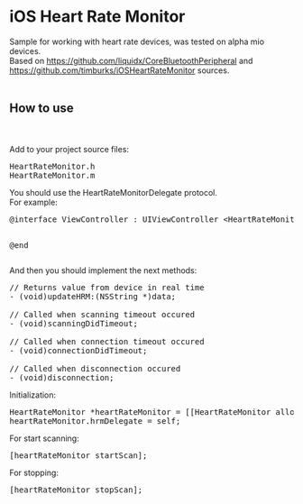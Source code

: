 iOS Heart Rate Monitor
======================

Sample for working with heart rate devices, was tested on alpha mio devices.<br>
Based on https://github.com/liquidx/CoreBluetoothPeripheral and https://github.com/timburks/iOSHeartRateMonitor sources.
<br><br>
## How to use
<br>
<br>
Add to your project source files: <br>
<pre>
HeartRateMonitor.h
HeartRateMonitor.m
</pre>
You should use the HeartRateMonitorDelegate protocol.<br>
For example:<br>
<pre>
@interface ViewController : UIViewController &#60;HeartRateMonitorDelegate&#62;

@end
</pre>
And then you should implement the next methods:<br>
<pre>
// Returns value from device in real time
- (void)updateHRM:(NSString *)data;

// Called when scanning timeout occured
- (void)scanningDidTimeout;

// Called when connection timeout occured
- (void)connectionDidTimeout;

// Called when disconnection occured
- (void)disconnection;
</pre>

Initialization:<br>
<pre>
HeartRateMonitor *heartRateMonitor = [[HeartRateMonitor alloc] init];
heartRateMonitor.hrmDelegate = self;
</pre>

For start scanning:<br>
<pre>
[heartRateMonitor startScan];
</pre>

For stopping:<br>
<pre>
[heartRateMonitor stopScan];
</pre>
